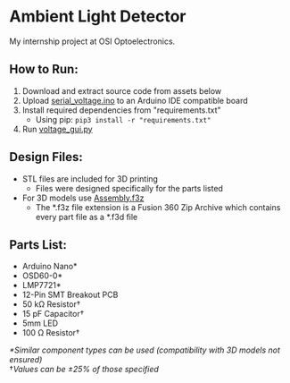 # Ambient Light Detector
My internship project at OSI Optoelectronics.

## How to Run:
1. Download and extract source code from assets below
2. Upload [serial_voltage.ino](https://github.com/alexhool/OSI-Projects/tree/master/Ambient%20Light%20Detector/serial_voltage/serial_voltage.ino) to an Arduino IDE compatible board
3. Install required dependencies from "requirements.txt"
   - Using pip: `pip3 install -r "requirements.txt"` 
4. Run [voltage_gui.py](https://github.com/alexhool/OSI-Projects/tree/master/Ambient%20Light%20Detector/voltage_gui.py)

## Design Files:
- STL files are included for 3D printing
  - Files were designed specifically for the parts listed 
- For 3D models use [Assembly.f3z](https://github.com/alexhool/Ambient-Light-Detector/tree/master/Design%20Files/Assembly.f3z)
  - The *.f3z file extension is a Fusion 360 Zip Archive which contains every part file as a *.f3d file

## Parts List:
- Arduino Nano*
- OSD60-0*
- LMP7721*
- 12-Pin SMT Breakout PCB
- 50 kΩ Resistor†
- 15 pF Capacitor†
- 5mm LED
- 100 Ω Resistor†

*\*Similar component types can be used (compatibility with 3D models not ensured)*\
†*Values can be ±25% of those specified*
